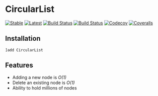 # CircularList

[![Stable](https://img.shields.io/badge/docs-stable-blue.svg)](https://tk3369.github.io/CircularList.jl/stable)
[![Latest](https://img.shields.io/badge/docs-latest-blue.svg)](https://tk3369.github.io/CircularList.jl/latest)
[![Build Status](https://travis-ci.org/tk3369/CircularList.jl.svg?branch=master)](https://travis-ci.com/tk3369/CircularList.jl)
[![Build Status](https://ci.appveyor.com/api/projects/status/github/tk3369/CircularList.jl?svg=true)](https://ci.appveyor.com/project/tk3369/CircularList-jl)
[![Codecov](https://codecov.io/gh/tk3369/CircularList.jl/branch/master/graph/badge.svg)](https://codecov.io/gh/tk3369/CircularList.jl)
[![Coveralls](https://coveralls.io/repos/github/tk3369/CircularList.jl/badge.svg?branch=master)](https://coveralls.io/github/tk3369/CircularList.jl?branch=master)

## Installation

```
]add CircularList
```

## Features

- Adding a new node is _O(1)_
- Delete an existing node is _O(1)_
- Ability to hold millions of nodes

